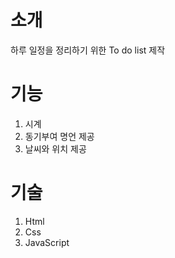# 소개
하루 일정을 정리하기 위한 To do list 제작

# 기능
1. 시계
2. 동기부여 명언 제공
3. 날씨와 위치 제공

# 기술
1. Html
2. Css
3. JavaScript
